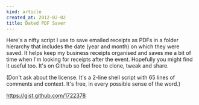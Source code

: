 ```yaml
---
kind: article
created_at: 2012-02-02
title: Dated PDF Saver
---
```


Here's a nifty script I use to save emailed receipts as PDFs in a folder
hierarchy that includes the date (year and month) on which they were saved.
It helps keep my business receipts organised and saves me a bit of time
when I'm looking for receipts after the event. Hopefully you might find it
useful too. It's on Github so feel free to clone, tweak and share.

(Don't ask about the license. It's a 2-line shell script with 65 lines
of comments and context. It's free, in every possible sense of the word.)

<script src="https://gist.github.com/1722378.js"> </script>
<noscript><a href="https://gist.github.com/1722378">https://gist.github.com/1722378</a></noscript>